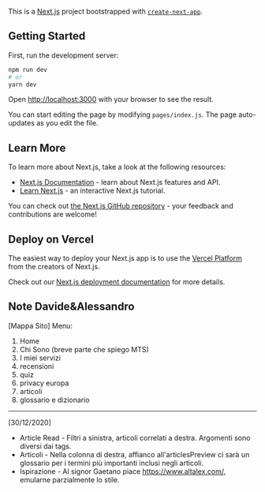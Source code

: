 This is a [Next.js](https://nextjs.org/) project bootstrapped with [`create-next-app`](https://github.com/vercel/next.js/tree/canary/packages/create-next-app).

## Getting Started

First, run the development server:

```bash
npm run dev
# or
yarn dev
```

Open [http://localhost:3000](http://localhost:3000) with your browser to see the result.

You can start editing the page by modifying `pages/index.js`. The page auto-updates as you edit the file.

## Learn More

To learn more about Next.js, take a look at the following resources:

- [Next.js Documentation](https://nextjs.org/docs) - learn about Next.js features and API.
- [Learn Next.js](https://nextjs.org/learn) - an interactive Next.js tutorial.

You can check out [the Next.js GitHub repository](https://github.com/vercel/next.js/) - your feedback and contributions are welcome!

## Deploy on Vercel

The easiest way to deploy your Next.js app is to use the [Vercel Platform](https://vercel.com/import?utm_medium=default-template&filter=next.js&utm_source=create-next-app&utm_campaign=create-next-app-readme) from the creators of Next.js.

Check out our [Next.js deployment documentation](https://nextjs.org/docs/deployment) for more details.

## Note Davide&Alessandro
[Mappa Sito]
Menu:
1. Home
2. Chi Sono (breve parte che spiego MTS)
3. I miei servizi
4. recensioni
5. quiz
6. privacy europa
7. articoli
8. glossario e dizionario
___________________________________________

[30/12/2020]
- Article Read - Filtri a sinistra, articoli correlati a destra. Argomenti sono diversi dai tags.
- Articoli - Nella colonna di destra, affianco all'articlesPreview ci sarà un glossario per i termini più importanti inclusi negli articoli.
- Ispirazione - Al signor Gaetano piace https://www.altalex.com/, emularne parzialmente lo stile.
